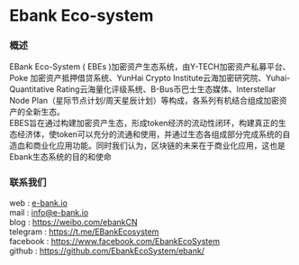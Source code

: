 # Ebank Eco-system
### 概述
EBank Eco-System ( EBEs )加密资产生态系统，由Y-TECH加密资产私募平台、Poke 加密资产抵押借贷系统、YunHai Crypto Institute云海加密研究院、Yuhai-Quantitative Rating云海量化评级系统、B-Bus币巴士生态媒体、Interstellar Node Plan（星际节点计划/周天星辰计划）等构成，各系列有机结合组成加密资产的全新生态。<br>
EBES旨在通过构建加密资产生态，形成token经济的流动性闭环，构建真正的生态经济体，使token可以充分的流通和使用，并通过生态各组成部分完成系统的自造血和商业化应用功能。同时我们认为，区块链的未来在于商业化应用，这也是Ebank生态系统的目的和使命
### 联系我们
web : [e-bank.io](http://e-bank.io) <br>
mail : info@e-bank.io <br>
blog : https://weibo.com/ebankCN <br>
telegram : https://t.me/EBankEcosystem <br>
facebook : https://www.facebook.com/EbankEcoSystem <br>
github : https://github.com/EbankEcoSystem/ebank/

